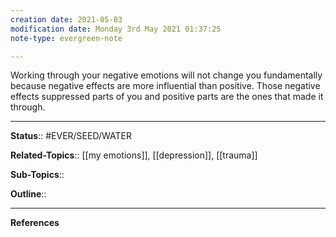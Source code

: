 ```yaml
---
creation date: 2021-05-03
modification date: Monday 3rd May 2021 01:37:25
note-type: evergreen-note

---
```


Working through your negative emotions will not change you fundamentally because negative effects are more influential than positive. Those negative effects suppressed parts of you and positive parts are the ones that made it through.

---

**Status**:: #EVER/SEED/WATER  

**Related-Topics**:: [[my emotions]], [[depression]], [[trauma]]
	
**Sub-Topics**::
	
**Outline**::

--- 
**References**